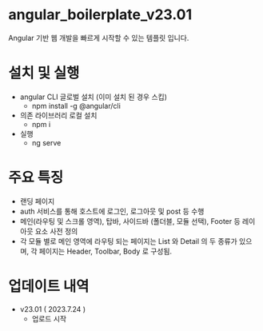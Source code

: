 # angular_boilerplate_v23.01
Angular 기반 웹 개발을 빠르게 시작할 수 있는 템플릿 입니다.

# 설치 및 실행
 - angular CLI 글로벌 설치 (이미 설치 된 경우 스킵)    
   - npm install -g @angular/cli
 - 의존 라이브러리 로컬 설치
   - npm i
 - 실행
   - ng serve

# 주요 특징
 - 랜딩 페이지
 - auth 서비스를 통해 호스트에 로그인, 로그아웃 및 post 등 수행
 - 메인(라우팅 및 스크롤 영역), 탑바, 사이드바 (폴더블, 모듈 선택), Footer 등 레이아웃 요소 사전 정의
 - 각 모듈 별로 메인 영역에 라우팅 되는 페이지는 List 와 Detail 의 두 종류가 있으며, 각 페이지는 Header, Toolbar, Body 로 구성됨.

# 업데이트 내역
  - v23.01 ( 2023.7.24 )
    - 업로드 시작


